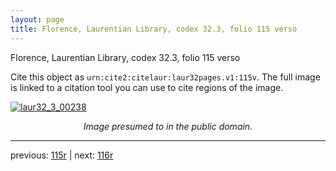 ```yaml
---
layout: page
title: Florence, Laurentian Library, codex 32.3, folio 115 verso
---
```


Florence, Laurentian Library, codex 32.3, folio 115 verso

Cite this object as `urn:cite2:citelaur:laur32pages.v1:115v`.  The full image is linked to a citation tool you can use to cite regions of the image.

[![laur32_3_00238](http://www.homermultitext.org/iipsrv?IIIF=/project/homer/pyramidal/deepzoom/citelaur/laur32imgs/v1/laur32_3_00238.tif/full/800,/0/default.jpg)](http://www.homermultitext.org/ict2/?urn=urn:cite2:citelaur:laur32imgs.v1:laur32_3_00238) 

<p style="text-align: center; font-style: italic;">Image presumed to in the public domain.</p>

---

previous: [115r](../115r/) | next: [116r](../116r/)